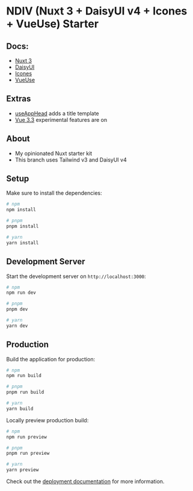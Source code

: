 # NDIV (Nuxt 3 + DaisyUI v4 + Icones + VueUse) Starter

## Docs:
* [Nuxt 3](https://nuxt.com/docs/getting-started/introduction)
* [DaisyUI](https://daisyui.com/components/)
* [Icones](https://icones.js.org/)
* [VueUse](https://vueuse.org/functions.html)

## Extras
* [useAppHead](composables/useAppHead.ts) adds a title template
* [Vue 3.3](https://blog.vuejs.org/posts/vue-3-3#experimental-features) experimental features are on
## About
* My opinionated Nuxt starter kit
* This branch uses Tailwind v3 and DaisyUI v4
## Setup

Make sure to install the dependencies:

```bash
# npm
npm install

# pnpm
pnpm install

# yarn
yarn install
```

## Development Server

Start the development server on `http://localhost:3000`:

```bash
# npm
npm run dev

# pnpm
pnpm dev

# yarn
yarn dev
```

## Production

Build the application for production:

```bash
# npm
npm run build

# pnpm
pnpm run build

# yarn
yarn build
```

Locally preview production build:

```bash
# npm
npm run preview

# pnpm
pnpm run preview

# yarn
yarn preview
```

Check out the [deployment documentation](https://nuxt.com/docs/getting-started/deployment) for more information.

